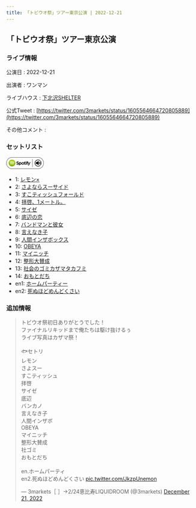 ```yaml
---
title: 「トビウオ祭」ツアー東京公演 | 2022-12-21
---
```

## 「トビウオ祭」ツアー東京公演

### ライブ情報

公演日
:    2022-12-21

出演者
:    ワンマン

ライブハウス
:    [下北沢SHELTER](livehouse013.html)

公式Tweet
:    [https://twitter.com/3markets/status/1605564664720805889](https://twitter.com/3markets/status/1605564664720805889)

その他コメント
:    

### セットリスト


[![play with spotify](images/spotify-icon.png)](https://open.spotify.com/playlist/5WdDC8cMpOEXUJUUotCymC)



*  1: [レモン×](song003.html)
*  2: [さよならスーサイド](song013.html)
*  3: [すこティッシュフォールド](song045.html)
*  4: [拝啓、1メートル。](song010.html)
*  5: [サイゼ](song004.html)
*  6: [底辺の恋](song008.html)
*  7: [バンドマンと彼女](song009.html)
*  8: [言えなき子](song027.html)
*  9: [人間インザボックス](song016.html)
*  10: [OBEYA](song021.html)
*  11: [マイニッチ](song046.html)
*  12: [整形大賛成](song005.html)
*  13: [社会のゴミカザマタカフミ](song002.html)
*  14: [おもとだち](song033.html)
*  en1: [ホームパーティー](song011.html)
*  en2: [死ぬほどめんどくさい](song018.html)


### 追加情報



<blockquote class="twitter-tweet"><p lang="ja" dir="ltr">トビウオ祭初日ありがとうでした！<br>ファイナルリキッドまで俺たちは駆け抜けるぅ<br>ライブ写真はカザマ祭！<br><br>🐟セトリ<br>レモン<br>さよスー<br>すこティッシュ<br>拝啓<br>サイゼ<br>底辺<br>バンカノ<br>言えなき子<br>人間インザボ<br>OBEYA<br>マイニッチ<br>整形大賛成<br>社ゴミ<br>おもとだち<br><br>en.ホームパーティ<br>en2.死ぬほどめんどくさい <a href="https://t.co/JkzpUnemon">pic.twitter.com/JkzpUnemon</a></p>&mdash; 3markets［ ］→2/24恵比寿LIQUIDROOM (@3markets) <a href="https://twitter.com/3markets/status/1605564664720805889?ref_src=twsrc%5Etfw">December 21, 2022</a></blockquote>
<script async src="https://platform.twitter.com/widgets.js" charset="utf-8"></script>


